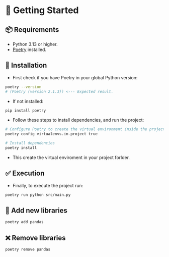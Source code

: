 # 🚀 Getting Started

## 📦 Requirements

- Python 3.13 or higher.
- [Poetry](https://python-poetry.org/docs/#installation) installed.

## 🔌 Installation

- First check if you have Poetry in your global Python version:

```bash
poetry --version
# (Poetry (version 2.1.3)) <--- Expected result.
```

- If not installed:

```bash
pip install poetry
```

- Follow these steps to install dependencies, and run the project:

```bash
# Configure Poetry to create the virtual environment inside the project folder
poetry config virtualenvs.in-project true

# Install dependencies
poetry install
```

- This create the virtual enviroment in your project forlder. 

## ✅ Execution 

- Finally, to execute the project run:

```bash
poetry run python src/main.py 
```

## 📝 Add new libraries

```bash
poetry add pandas
```

## ❌ Remove libraries

```bash
poetry remove pandas
```